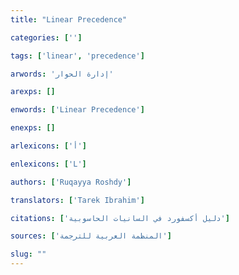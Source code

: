 ```yaml
---
title: "Linear Precedence"

categories: ['']

tags: ['linear', 'precedence']

arwords: 'إدارة الحوار'

arexps: []

enwords: ['Linear Precedence']

enexps: []

arlexicons: ['أ']

enlexicons: ['L']

authors: ['Ruqayya Roshdy']

translators: ['Tarek Ibrahim']

citations: ['دليل أكسفورد في السانيات الحاسوبية']

sources: ['المنظمة العربية للترجمة']

slug: ""
---
```


